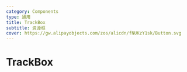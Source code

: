 ```yaml
---
category: Components
type: 通用
title: TrackBox
subtitle: 资源框
cover: https://gw.alipayobjects.com/zos/alicdn/fNUKzY1sk/Button.svg
---
```


# TrackBox

